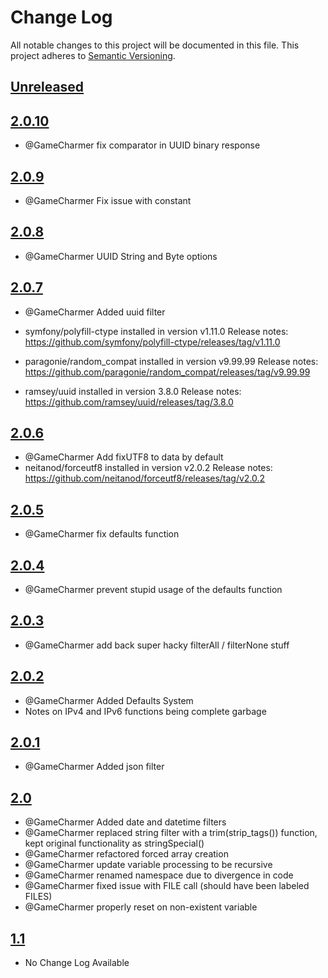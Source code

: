 
# Change Log
All notable changes to this project will be documented in this file.
This project adheres to [Semantic Versioning](http://semver.org/).

## [Unreleased](https://github.com/KongHack/Globals)



## [2.0.10](https://github.com/KongHack/Globals/releases/tag/2.0.10)
 - @GameCharmer fix comparator in UUID binary response



## [2.0.9](https://github.com/KongHack/Globals/releases/tag/2.0.9)
 - @GameCharmer Fix issue with constant



## [2.0.8](https://github.com/KongHack/Globals/releases/tag/2.0.8)
  - @GameCharmer UUID String and Byte options



## [2.0.7](https://github.com/KongHack/Globals/releases/tag/2.0.7)
 - @GameCharmer Added uuid filter

 - symfony/polyfill-ctype installed in version v1.11.0
   Release notes: https://github.com/symfony/polyfill-ctype/releases/tag/v1.11.0

 - paragonie/random_compat installed in version v9.99.99
   Release notes: https://github.com/paragonie/random_compat/releases/tag/v9.99.99

 - ramsey/uuid installed in version 3.8.0
   Release notes: https://github.com/ramsey/uuid/releases/tag/3.8.0



## [2.0.6](https://github.com/KongHack/Globals/releases/tag/2.0.6)
 - @GameCharmer Add fixUTF8 to data by default
 - neitanod/forceutf8 installed in version v2.0.2
   Release notes: https://github.com/neitanod/forceutf8/releases/tag/v2.0.2



## [2.0.5](https://github.com/KongHack/Globals/releases/tag/2.0.5)
 - @GameCharmer fix defaults function



## [2.0.4](https://github.com/KongHack/Globals/releases/tag/2.0.4)
 - @GameCharmer prevent stupid usage of the defaults function



## [2.0.3](https://github.com/KongHack/Globals/releases/tag/2.0.3)
 - @GameCharmer add back super hacky filterAll / filterNone stuff



## [2.0.2](https://github.com/KongHack/Globals/releases/tag/2.0.2)
 - @GameCharmer Added Defaults System
 - Notes on IPv4 and IPv6 functions being complete garbage
 


## [2.0.1](https://github.com/KongHack/Globals/releases/tag/2.0.1)
 - @GameCharmer Added json filter
 


## [2.0](https://github.com/KongHack/Globals/releases/tag/2.0)
 - @GameCharmer Added date and datetime filters
 - @GameCharmer replaced string filter with a trim(strip_tags()) function, kept original functionality as stringSpecial()
 - @GameCharmer refactored forced array creation
 - @GameCharmer update variable processing to be recursive
 - @GameCharmer renamed namespace due to divergence in code
 - @GameCharmer fixed issue with FILE call (should have been labeled FILES)
 - @GameCharmer properly reset on non-existent variable



## [1.1](https://github.com/KongHack/Globals/releases/tag/1.1)
 - No Change Log Available 
